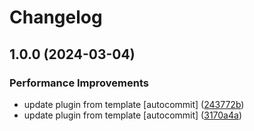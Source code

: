 # Changelog

## 1.0.0 (2024-03-04)


### Performance Improvements

* update plugin from template [autocommit] ([243772b](https://github.com/kc-workspace/asdf-ansible-core/commit/243772bf04bd5232935e558e04f63d8a9912596b))
* update plugin from template [autocommit] ([3170a4a](https://github.com/kc-workspace/asdf-ansible-core/commit/3170a4ae86d8a47d1a78b2e3d397a0f9e5602df1))

